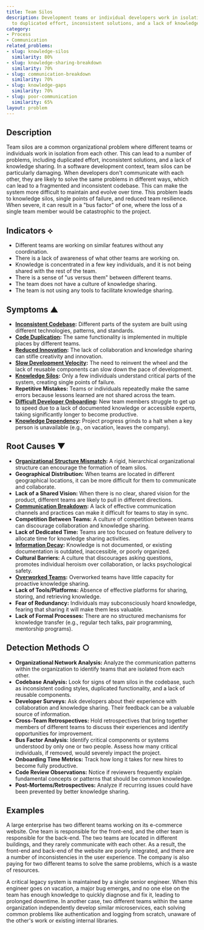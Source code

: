 ```yaml
---
title: Team Silos
description: Development teams or individual developers work in isolation, leading
  to duplicated effort, inconsistent solutions, and a lack of knowledge sharing.
category:
- Process
- Communication
related_problems:
- slug: knowledge-silos
  similarity: 80%
- slug: knowledge-sharing-breakdown
  similarity: 70%
- slug: communication-breakdown
  similarity: 70%
- slug: knowledge-gaps
  similarity: 70%
- slug: poor-communication
  similarity: 65%
layout: problem
---
```


## Description
Team silos are a common organizational problem where different teams or individuals work in isolation from each other. This can lead to a number of problems, including duplicated effort, inconsistent solutions, and a lack of knowledge sharing. In a software development context, team silos can be particularly damaging. When developers don't communicate with each other, they are likely to solve the same problems in different ways, which can lead to a fragmented and inconsistent codebase. This can make the system more difficult to maintain and evolve over time. This problem leads to knowledge silos, single points of failure, and reduced team resilience. When severe, it can result in a "bus factor" of one, where the loss of a single team member would be catastrophic to the project.

## Indicators ⟡
- Different teams are working on similar features without any coordination.
- There is a lack of awareness of what other teams are working on.
- Knowledge is concentrated in a few key individuals, and it is not being shared with the rest of the team.
- There is a sense of "us versus them" between different teams.
- The team does not have a culture of knowledge sharing.
- The team is not using any tools to facilitate knowledge sharing.

## Symptoms ▲
- **[Inconsistent Codebase](inconsistent-codebase.md):** Different parts of the system are built using different technologies, patterns, and standards.
- **[Code Duplication](code-duplication.md):** The same functionality is implemented in multiple places by different teams.
- **[Reduced Innovation](reduced-innovation.md):** The lack of collaboration and knowledge sharing can stifle creativity and innovation.
- **[Slow Development Velocity](slow-development-velocity.md):** The need to reinvent the wheel and the lack of reusable components can slow down the pace of development.
- **[Knowledge Silos](knowledge-silos.md):** Only a few individuals understand critical parts of the system, creating single points of failure.
- **Repetitive Mistakes:** Teams or individuals repeatedly make the same errors because lessons learned are not shared across the team.
- **[Difficult Developer Onboarding](difficult-developer-onboarding.md):** New team members struggle to get up to speed due to a lack of documented knowledge or accessible experts, taking significantly longer to become productive.
- **[Knowledge Dependency](knowledge-dependency.md):** Project progress grinds to a halt when a key person is unavailable (e.g., on vacation, leaves the company).

## Root Causes ▼
- **[Organizational Structure Mismatch](organizational-structure-mismatch.md):** A rigid, hierarchical organizational structure can encourage the formation of team silos.
- **Geographical Distribution:** When teams are located in different geographical locations, it can be more difficult for them to communicate and collaborate.
- **Lack of a Shared Vision:** When there is no clear, shared vision for the product, different teams are likely to pull in different directions.
- **[Communication Breakdown](communication-breakdown.md):** A lack of effective communication channels and practices can make it difficult for teams to stay in sync.
- **Competition Between Teams:** A culture of competition between teams can discourage collaboration and knowledge sharing.
- **Lack of Dedicated Time:** Teams are too focused on feature delivery to allocate time for knowledge sharing activities.
- **[Information Decay](information-decay.md):** Knowledge is not documented, or existing documentation is outdated, inaccessible, or poorly organized.
- **Cultural Barriers:** A culture that discourages asking questions, promotes individual heroism over collaboration, or lacks psychological safety.
- **[Overworked Teams](overworked-teams.md):** Overworked teams have little capacity for proactive knowledge sharing.
- **Lack of Tools/Platforms:** Absence of effective platforms for sharing, storing, and retrieving knowledge.
- **Fear of Redundancy:** Individuals may subconsciously hoard knowledge, fearing that sharing it will make them less valuable.
- **Lack of Formal Processes:** There are no structured mechanisms for knowledge transfer (e.g., regular tech talks, pair programming, mentorship programs).

## Detection Methods ○
- **Organizational Network Analysis:** Analyze the communication patterns within the organization to identify teams that are isolated from each other.
- **Codebase Analysis:** Look for signs of team silos in the codebase, such as inconsistent coding styles, duplicated functionality, and a lack of reusable components.
- **Developer Surveys:** Ask developers about their experience with collaboration and knowledge sharing. Their feedback can be a valuable source of information.
- **Cross-Team Retrospectives:** Hold retrospectives that bring together members of different teams to discuss their experiences and identify opportunities for improvement.
- **Bus Factor Analysis:** Identify critical components or systems understood by only one or two people. Assess how many critical individuals, if removed, would severely impact the project.
- **Onboarding Time Metrics:** Track how long it takes for new hires to become fully productive.
- **Code Review Observations:** Notice if reviewers frequently explain fundamental concepts or patterns that should be common knowledge.
- **Post-Mortems/Retrospectives:** Analyze if recurring issues could have been prevented by better knowledge sharing.

## Examples
A large enterprise has two different teams working on its e-commerce website. One team is responsible for the front-end, and the other team is responsible for the back-end. The two teams are located in different buildings, and they rarely communicate with each other. As a result, the front-end and back-end of the website are poorly integrated, and there are a number of inconsistencies in the user experience. The company is also paying for two different teams to solve the same problems, which is a waste of resources.

A critical legacy system is maintained by a single senior engineer. When this engineer goes on vacation, a major bug emerges, and no one else on the team has enough knowledge to quickly diagnose and fix it, leading to prolonged downtime. In another case, two different teams within the same organization independently develop similar microservices, each solving common problems like authentication and logging from scratch, unaware of the other's work or existing internal libraries.
